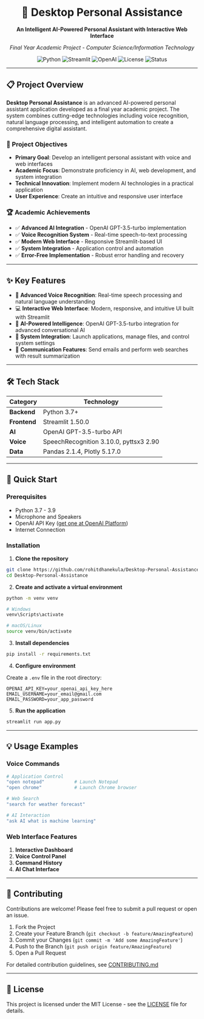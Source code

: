 <div align="center">

# 🤖 Desktop Personal Assistance

**An Intelligent AI-Powered Personal Assistant with Interactive Web Interface**

*Final Year Academic Project - Computer Science/Information Technology*

![Python](https://img.shields.io/badge/Python-3.7%2B-blue?style=for-the-badge&logo=python)
![Streamlit](https://img.shields.io/badge/Streamlit-1.50.0-FF4B4B?style=for-the-badge&logo=streamlit)
![OpenAI](https://img.shields.io/badge/OpenAI-GPT--3.5-412991?style=for-the-badge&logo=openai)
![License](https://img.shields.io/badge/License-MIT-green?style=for-the-badge)
![Status](https://img.shields.io/badge/Status-Active-success?style=for-the-badge)

</div>

---

## 📋 Project Overview

**Desktop Personal Assistance** is an advanced AI-powered personal assistant application developed as a final year academic project. The system combines cutting-edge technologies including voice recognition, natural language processing, and intelligent automation to create a comprehensive digital assistant.

### 🎯 Project Objectives

- **Primary Goal**: Develop an intelligent personal assistant with voice and web interfaces
- **Academic Focus**: Demonstrate proficiency in AI, web development, and system integration
- **Technical Innovation**: Implement modern AI technologies in a practical application
- **User Experience**: Create an intuitive and responsive user interface

### 🏆 Academic Achievements

- ✅ **Advanced AI Integration** - OpenAI GPT-3.5-turbo implementation
- ✅ **Voice Recognition System** - Real-time speech-to-text processing
- ✅ **Modern Web Interface** - Responsive Streamlit-based UI
- ✅ **System Integration** - Application control and automation
- ✅ **Error-Free Implementation** - Robust error handling and recovery

---

## ✨ Key Features

- 🎤 **Advanced Voice Recognition**: Real-time speech processing and natural language understanding
- 💻 **Interactive Web Interface**: Modern, responsive, and intuitive UI built with Streamlit
- 🤖 **AI-Powered Intelligence**: OpenAI GPT-3.5-turbo integration for advanced conversational AI
- 🔧 **System Integration**: Launch applications, manage files, and control system settings
- 📧 **Communication Features**: Send emails and perform web searches with result summarization

---

## 🛠️ Tech Stack

| Category | Technology |
|----------|------------|
| **Backend** | Python 3.7+ |
| **Frontend** | Streamlit 1.50.0 |
| **AI** | OpenAI GPT-3.5-turbo API |
| **Voice** | SpeechRecognition 3.10.0, pyttsx3 2.90 |
| **Data** | Pandas 2.1.4, Plotly 5.17.0 |

---

## 🚀 Quick Start

### Prerequisites

- Python 3.7 - 3.9
- Microphone and Speakers
- OpenAI API Key ([get one at OpenAI Platform](https://platform.openai.com))
- Internet Connection

### Installation

1. **Clone the repository**
```bash
git clone https://github.com/rohitdhanekula/Desktop-Personal-Assistance.git
cd Desktop-Personal-Assistance
```

2. **Create and activate a virtual environment**
```bash
python -m venv venv

# Windows
venv\Scripts\activate

# macOS/Linux
source venv/bin/activate
```

3. **Install dependencies**
```bash
pip install -r requirements.txt
```

4. **Configure environment**

Create a `.env` file in the root directory:
```env
OPENAI_API_KEY=your_openai_api_key_here
EMAIL_USERNAME=your_email@gmail.com
EMAIL_PASSWORD=your_app_password
```

5. **Run the application**
```bash
streamlit run app.py
```

---

## 💡 Usage Examples

### Voice Commands

```bash
# Application Control
"open notepad"           # Launch Notepad
"open chrome"            # Launch Chrome browser

# Web Search
"search for weather forecast"

# AI Interaction
"ask AI what is machine learning"
```

### Web Interface Features

1. **Interactive Dashboard**
2. **Voice Control Panel**
3. **Command History**
4. **AI Chat Interface**

---

## 🤝 Contributing

Contributions are welcome! Please feel free to submit a pull request or open an issue.

1. Fork the Project
2. Create your Feature Branch (`git checkout -b feature/AmazingFeature`)
3. Commit your Changes (`git commit -m 'Add some AmazingFeature'`)
4. Push to the Branch (`git push origin feature/AmazingFeature`)
5. Open a Pull Request

For detailed contribution guidelines, see [CONTRIBUTING.md](CONTRIBUTING.md)

---

## 📄 License

This project is licensed under the MIT License - see the [LICENSE](LICENSE) file for details.
